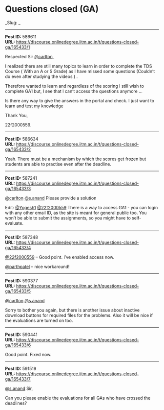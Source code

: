 # Questions closed (GA)
_Slug: _

---
**Post ID:** 586611  
**URL:** https://discourse.onlinedegree.iitm.ac.in/t/questions-closed-ga/165433/1  

Respected Sir [@carlton](/u/carlton),


I realized there are still many topics to learn in order to complete the TDS Course ( With an A or S Grade) as I have missed some questions (Couldn’t do even after studying the videos ) .


Therefore wanted to learn and regardless of the scoring I still wish to complete GA1 but, I see that I can’t access the questions  anymore …


Is there any way to give the answers in the portal and check. I just want to learn and test my knowledge


Thank You,


22f2000559.

---
**Post ID:** 586634  
**URL:** https://discourse.onlinedegree.iitm.ac.in/t/questions-closed-ga/165433/2  

Yeah. There must be a mechanism by which the scores get frozen but students are able to practise even after the deadline.

---
**Post ID:** 587241  
**URL:** https://discourse.onlinedegree.iitm.ac.in/t/questions-closed-ga/165433/3  

[@carlton](/u/carlton) [@s.anand](/u/s.anand) Please provide a solution


Edit: [@Yogesh1](/u/yogesh1) [@22f2000559](/u/22f2000559) There is a way to access GA1 - you can login with any other email ID, as the site is meant for general public too. You won’t be able to submit the assignments, so you might have to self-evaluate.

---
**Post ID:** 587348  
**URL:** https://discourse.onlinedegree.iitm.ac.in/t/questions-closed-ga/165433/4  

[@22f2000559](/u/22f2000559) – Good point. I’ve enabled access now.


[@parthpatel](/u/parthpatel) – nice workaround!

---
**Post ID:** 590377  
**URL:** https://discourse.onlinedegree.iitm.ac.in/t/questions-closed-ga/165433/5  

[@carlton](/u/carlton) [@s.anand](/u/s.anand)


Sorry to bother you again, but there is another issue about inactive download buttons for required files for the problems. Also it will be nice if the evaluations are turned on too.

---
**Post ID:** 590441  
**URL:** https://discourse.onlinedegree.iitm.ac.in/t/questions-closed-ga/165433/6  

Good point. Fixed now.

---
**Post ID:** 591519  
**URL:** https://discourse.onlinedegree.iitm.ac.in/t/questions-closed-ga/165433/7  

[@s.anand](/u/s.anand) Sir,


Can you please enable the evaluations for all GAs who have crossed the deadlines?

